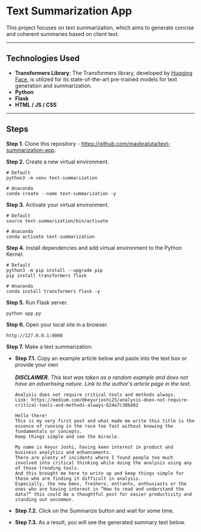 # Text Summarization App

This project focuses on text summarization, which aims to generate concise and coherent summaries based on client text.

---

## Technologies Used
* **Transformers Library**: The Transformers library, developed by [Hugging Face](https://huggingface.co/transformers/v4.10.1/task_summary.html#summarization), is utilized for its state-of-the-art pre-trained models for text generation and summarization.
* **Python**
* **Flask**
* **HTML / JS / CSS**

---

## Steps

**Step 1.** Clone this repository - https://github.com/maxbratuta/text-summarization-app.

**Step 2.** Create a new virtual environment.

```
# Default
python3 -m venv text-summarization

# Anaconda
conda create --name text-summarization -y
```

**Step 3.** Activate your virtual environment.

```
# Default
source text-summarization/bin/activate 

# Anaconda
conda activate text-summarization
```

**Step 4.** Install dependencies and add virtual environment to the Python Kernel.

```
# Default
python3 -m pip install --upgrade pip
pip install transformers flask

# Anaconda
conda install transformers flask -y
```

**Step 5.** Run Flask server.
```
python app.py
```

**Step 6.** Open your local site in a browser.
```
http://127.0.0.1:8000
```

**Step 7.** Make a text summarization.
- **Step 7.1.** Copy an example article below and paste into the text box or provide your own
    <br /><br />
    ****DISCLAIMER.*** This text was taken as a random example and does not have an advertising nature. Link to the author's article page in the text.*
    
    ```
    Analysis does not require critical tools and methods always.
    Link: https://medium.com/@keyurjoshi25/analysis-does-not-require-critical-tools-and-methods-always-624e7c30b482
    
    Hello there! 
    This is my very first post and what made me write this title is the essence of running in the race too fast without knowing the fundamentals or concepts. 
    Keep things simple and see the miracle.
    
    My name is Keyur Joshi, having keen interest in product and business analytics and enhancements. 
    There are plenty of incidents where I found people too much involved into critical thinking while doing the analysis using any of those trending tools. 
    And this brought me here to write up and keep things simple for those who are finding it difficult in analysis. 
    Especially, the new bees, freshers, entrants, enthusiasts or the ones who are having interest in “How to read and understand the data?” this could be a thoughtful post for easier productivity and standing out uncommon.
    ```

- **Step 7.2.** Click on the Summarize button and wait for some time.
- **Step 7.3.** As a result, you will see the generated summary text below.